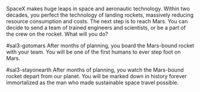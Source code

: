 SpaceX makes huge leaps in space and aeronautic technology. Within two decades, you perfect the technology of landing rockets, massively reducing resource consumption and costs. The next step is to reach Mars. You can decide to send a team of trained engineers and scientists, or be a part of the crew on the rocket. What will you do?

#sal3-gotomars
After months of planning, you board the Mars-bound rocket with your team. You will be one of the first humans to ever step foot on Mars.

#sal3-stayonearth
After months of planning, you watch the Mars-bound rocket depart from our planet. You will be marked down in history forever immortalized as the man who made sustainable space travel possible.
